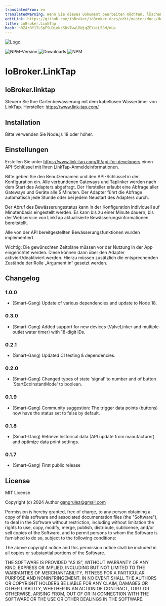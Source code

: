 ```yaml
---
translatedFrom: en
translatedWarning: Wenn Sie dieses Dokument bearbeiten möchten, löschen Sie bitte das Feld "translationsFrom". Andernfalls wird dieses Dokument automatisch erneut übersetzt
editLink: https://github.com/ioBroker/ioBroker.docs/edit/master/docs/de/adapterref/iobroker.linktap/README.md
title: ioBroker.LinkTap
hash: hRZ4r8f17LSpFSUQieNsSDvTwwlBNjqZEYaiL58d/mU=
---
```

![Logo](../../../en/adapterref/iobroker.linktap/admin/Logo_small.png)

![NPM-Version](http://img.shields.io/npm/v/iobroker.linktap.svg)
![Downloads](https://img.shields.io/npm/dm/iobroker.linktap.svg)
![NPM](https://nodei.co/npm/iobroker.linktap.png?downloads=true)

# IoBroker.LinkTap
## IoBroker.linktap
Steuern Sie Ihre Gartenbewässerung mit dem kabellosen Wassertimer von LinkTap. Hersteller: https://www.link-tap.com/

## Installation
Bitte verwenden Sie Node.js 18 oder höher.

## Einstellungen
Erstellen Sie unter https://www.link-tap.com/#!/api-for-developers einen API-Schlüssel mit Ihren LinkTap-Anmeldeinformationen.

Bitte geben Sie den Benutzernamen und den API-Schlüssel in der Konfiguration ein.
Alle verbundenen Gateways und Taplinker werden nach dem Start des Adapters abgefragt. Der Hersteller erlaubt eine Abfrage aller Gateways und Geräte alle 5 Minuten. Der Adapter führt die Abfrage automatisch jede Stunde oder bei jedem Neustart des Adapters durch.

Der Abruf des Bewässerungsstatus kann in der Konfiguration individuell auf Minutenbasis eingestellt werden. Es kann bis zu einer Minute dauern, bis der Webservice von LinkTap aktualisierte Bewässerungsinformationen bereitstellt.

Alle von der API bereitgestellten Bewässerungsfunktionen wurden implementiert.

Wichtig: Die gewünschten Zeitpläne müssen vor der Nutzung in der App eingerichtet werden. Diese können dann über den Adapter aktiviert/deaktiviert werden. Hierzu müssen zusätzlich die entsprechenden Zustände der Rolle „Argument in“ gesetzt werden.

## Changelog

### 1.0.0
* (Smart-Gang) Update of various dependencies and update to Node 18.

### 0.3.0
* (Smart-Gang) Added support for new devices (ValveLinker and multiple-outlet water timer) with 18-digit IDs.

### 0.2.1
* (Smart-Gang) Updated CI testing & dependencies.

### 0.2.0
* (Smart-Gang) Changed types of state 'signal' to number and of button 'StartEcoInstantMode' to boolean.

### 0.1.9
* (Smart-Gang) Community suggestion: The trigger data points (buttons) now have the status set to false by default.

### 0.1.8
* (Smart-Gang) Retrieve historical data (API update from manufacturer) and optimize data point settings.

### 0.1.7
* (Smart-Gang) First public release

## License
MIT License

Copyright (c) 2024 Author <gangrulez@gmail.com>

Permission is hereby granted, free of charge, to any person obtaining a copy
of this software and associated documentation files (the "Software"), to deal
in the Software without restriction, including without limitation the rights
to use, copy, modify, merge, publish, distribute, sublicense, and/or sell
copies of the Software, and to permit persons to whom the Software is
furnished to do so, subject to the following conditions:

The above copyright notice and this permission notice shall be included in all
copies or substantial portions of the Software.

THE SOFTWARE IS PROVIDED "AS IS", WITHOUT WARRANTY OF ANY KIND, EXPRESS OR
IMPLIED, INCLUDING BUT NOT LIMITED TO THE WARRANTIES OF MERCHANTABILITY,
FITNESS FOR A PARTICULAR PURPOSE AND NONINFRINGEMENT. IN NO EVENT SHALL THE
AUTHORS OR COPYRIGHT HOLDERS BE LIABLE FOR ANY CLAIM, DAMAGES OR OTHER
LIABILITY, WHETHER IN AN ACTION OF CONTRACT, TORT OR OTHERWISE, ARISING FROM,
OUT OF OR IN CONNECTION WITH THE SOFTWARE OR THE USE OR OTHER DEALINGS IN THE
SOFTWARE.